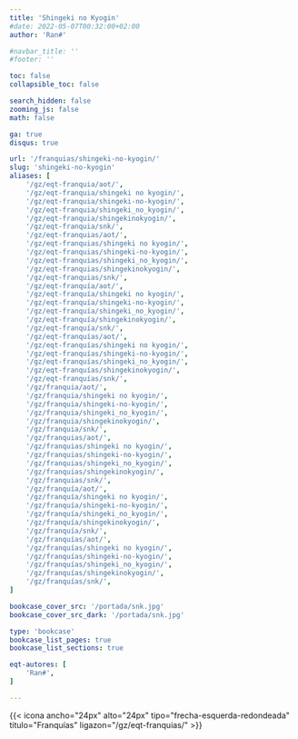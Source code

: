 ```yaml
---
title: 'Shingeki no Kyogin'
#date: 2022-05-07T00:32:00+02:00
author: 'Ran#'

#navbar_title: ''
#footer: ''

toc: false
collapsible_toc: false

search_hidden: false
zooming_js: false
math: false

ga: true
disqus: true

url: '/franquias/shingeki-no-kyogin/'
slug: 'shingeki-no-kyogin'
aliases: [
    '/gz/eqt-franquia/aot/',
    '/gz/eqt-franquia/shingeki no kyogin/',
    '/gz/eqt-franquia/shingeki-no-kyogin/',
    '/gz/eqt-franquia/shingeki_no_kyogin/',
    '/gz/eqt-franquia/shingekinokyogin/',
    '/gz/eqt-franquia/snk/',
    '/gz/eqt-franquias/aot/',
    '/gz/eqt-franquias/shingeki no kyogin/',
    '/gz/eqt-franquias/shingeki-no-kyogin/',
    '/gz/eqt-franquias/shingeki_no_kyogin/',
    '/gz/eqt-franquias/shingekinokyogin/',
    '/gz/eqt-franquias/snk/',
    '/gz/eqt-franquía/aot/',
    '/gz/eqt-franquía/shingeki no kyogin/',
    '/gz/eqt-franquía/shingeki-no-kyogin/',
    '/gz/eqt-franquía/shingeki_no_kyogin/',
    '/gz/eqt-franquía/shingekinokyogin/',
    '/gz/eqt-franquía/snk/',
    '/gz/eqt-franquías/aot/',
    '/gz/eqt-franquías/shingeki no kyogin/',
    '/gz/eqt-franquías/shingeki-no-kyogin/',
    '/gz/eqt-franquías/shingeki_no_kyogin/',
    '/gz/eqt-franquías/shingekinokyogin/',
    '/gz/eqt-franquías/snk/',
    '/gz/franquia/aot/',
    '/gz/franquia/shingeki no kyogin/',
    '/gz/franquia/shingeki-no-kyogin/',
    '/gz/franquia/shingeki_no_kyogin/',
    '/gz/franquia/shingekinokyogin/',
    '/gz/franquia/snk/',
    '/gz/franquias/aot/',
    '/gz/franquias/shingeki no kyogin/',
    '/gz/franquias/shingeki-no-kyogin/',
    '/gz/franquias/shingeki_no_kyogin/',
    '/gz/franquias/shingekinokyogin/',
    '/gz/franquias/snk/',
    '/gz/franquía/aot/',
    '/gz/franquía/shingeki no kyogin/',
    '/gz/franquía/shingeki-no-kyogin/',
    '/gz/franquía/shingeki_no_kyogin/',
    '/gz/franquía/shingekinokyogin/',
    '/gz/franquía/snk/',
    '/gz/franquías/aot/',
    '/gz/franquías/shingeki no kyogin/',
    '/gz/franquías/shingeki-no-kyogin/',
    '/gz/franquías/shingeki_no_kyogin/',
    '/gz/franquías/shingekinokyogin/',
    '/gz/franquías/snk/',
]

bookcase_cover_src: '/portada/snk.jpg'
bookcase_cover_src_dark: '/portada/snk.jpg'

type: 'bookcase'
bookcase_list_pages: true
bookcase_list_sections: true

eqt-autores: [
    'Ran#',
]

---
```


{{< icona ancho="24px" alto="24px" tipo="frecha-esquerda-redondeada" titulo="Franquías" ligazon="/gz/eqt-franquias/" >}}
